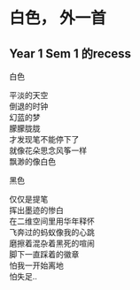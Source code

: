 # 白色， 外一首

## Year 1 Sem 1 的recess

白色  

平淡的天空  
倒退的时钟  
幻蓝的梦  
朦朦胧胧  
才发现笔不能停下了  
就像花朵思念风筝一样  
飘渺的像白色  


黑色  

仅仅是提笔  
挥出墨迹的惨白  
在二维空间里用华年释怀  
飞奔过的蚂蚁像我的心跳  
磨擦着混杂着黑死的喧闹  
脚下一直踩着的徽章  
怕我一开始离地  
怕失足..  
